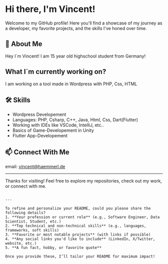 # Hi there, I'm Vincent!

Welcome to my GitHub profile! Here you'll find a showcase of my journey as a developer, my favorite projects, and the skills I've honed over time.

## 🚀 About Me
Hey I`m Vincent! I am 15 year old highschool student from Germany! 

## What I`m currently working on?
I am working on a tool made in Wordpress with PHP, Css, HTML

## 🛠️ Skills
- Wordpress Developement
- Languages: PHP, Csharp, C++, Java, Html, Css, Dart(Flutter)
- Working with IDEs like VSCode, IntelliJ, etc..
- Basics of Game-Developement in Unity
- Flutter App-Developement

## 📫 Connect With Me
email: vincent@haemmerl.de

---

Thanks for visiting! Feel free to explore my repositories, check out my work, or connect with me.

```

---

To refine and personalize your README, could you please share the following details?
1. **Your profession or current role** (e.g., Software Engineer, Data Scientist, Student, etc.)
2. **Top technical and non-technical skills** (e.g., languages, frameworks, soft skills)
3. **Favorite or most notable projects** (with links if possible)
4. **Any social links you'd like to include** (LinkedIn, X/Twitter, website, etc.)
5. **A fun fact, hobby, or favorite quote**

Once you provide these, I’ll tailor your README for maximum impact!
